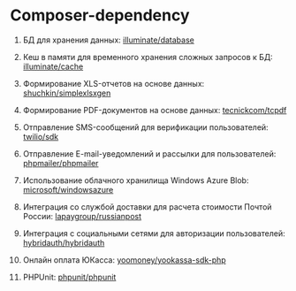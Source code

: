 # Composer-dependency

1. БД для хранения данных: [illuminate/database](https://packagist.org/packages/illuminate/database)

2. Кеш в памяти для временного хранения сложных запросов к БД: [illuminate/cache](https://packagist.org/packages/illuminate/cache)

3. Формирование XLS-отчетов на основе данных: [shuchkin/simplexlsxgen](https://packagist.org/packages/shuchkin/simplexlsxgen)

4. Формирование PDF-документов на основе данных: [tecnickcom/tcpdf](https://packagist.org/packages/tecnickcom/tcpdf)

5. Отправление SMS-сообщений для верификации пользователей: [twilio/sdk](https://packagist.org/packages/twilio/sdk)

6. Отправление E-mail-уведомлений и рассылки для пользователей: [phpmailer/phpmailer](https://packagist.org/packages/phpmailer/phpmailer)

7. Использование облачного хранилища Windows Azure Blob: [microsoft/windowsazure](https://packagist.org/packages/microsoft/windowsazure)

8. Интеграция со службой доставки для расчета стоимости Почтой России: [lapaygroup/russianpost](https://packagist.org/packages/lapaygroup/russianpost)

9. Интеграция с социальными сетями для авторизации пользователей: [hybridauth/hybridauth](https://packagist.org/packages/hybridauth/hybridauth)

10. Онлайн оплата ЮКасса: [yoomoney/yookassa-sdk-php](https://packagist.org/packages/yoomoney/yookassa-sdk-php)

11. PHPUnit: [phpunit/phpunit](https://packagist.org/packages/phpunit/phpunit)
